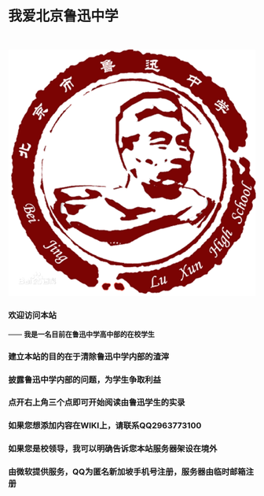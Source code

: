 # 我爱北京鲁迅中学

<br>

![我爱北京鲁迅中学！](amWiki/images/logo.png "我爱北京鲁迅中学！")  

### 欢迎访问本站
—— **我是一名目前在鲁迅中学高中部的在校学生**  

### 建立本站的目的在于清除鲁迅中学内部的渣滓
### 披露鲁迅中学内部的问题，为学生争取利益
### 点开右上角三个点即可开始阅读由鲁迅学生的实录
### 如果您想添加内容在WIKI上，请联系QQ2963773100
### 如果您是校领导，我可以明确告诉您本站服务器架设在境外
### 由微软提供服务，QQ为匿名新加坡手机号注册，服务器由临时邮箱注册

